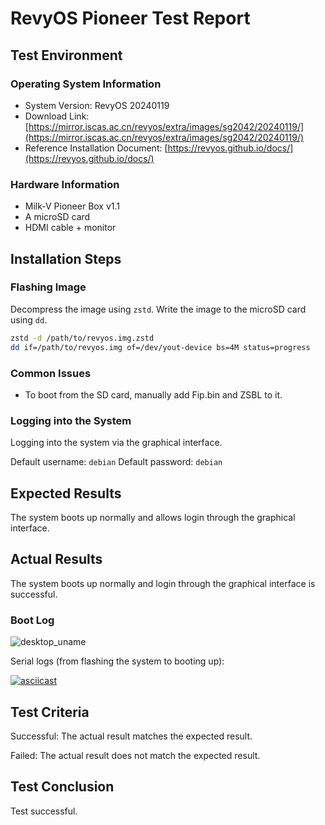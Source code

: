 # RevyOS Pioneer Test Report

## Test Environment

### Operating System Information

- System Version: RevyOS 20240119
- Download Link: [https://mirror.iscas.ac.cn/revyos/extra/images/sg2042/20240119/](https://mirror.iscas.ac.cn/revyos/extra/images/sg2042/20240119/)
- Reference Installation Document: [https://revyos.github.io/docs/](https://revyos.github.io/docs/)

### Hardware Information

- Milk-V Pioneer Box v1.1
- A microSD card
- HDMI cable + monitor

## Installation Steps

### Flashing Image

Decompress the image using `zstd`.
Write the image to the microSD card using `dd`.

```bash
zstd -d /path/to/revyos.img.zstd
dd if=/path/to/revyos.img of=/dev/yout-device bs=4M status=progress
```

### Common Issues

- To boot from the SD card, manually add Fip.bin and ZSBL to it.

### Logging into the System

Logging into the system via the graphical interface.

Default username: `debian`
Default password: `debian`

## Expected Results

The system boots up normally and allows login through the graphical interface.

## Actual Results

The system boots up normally and login through the graphical interface is successful.

### Boot Log

![desktop_uname](./desktop_uname.png)

Serial logs (from flashing the system to booting up):

[![asciicast](https://asciinema.org/a/voe4Uou1CvIP7u21inc3tfjAT.svg)](https://asciinema.org/a/voe4Uou1CvIP7u21inc3tfjAT)

## Test Criteria

Successful: The actual result matches the expected result.

Failed: The actual result does not match the expected result.

## Test Conclusion

Test successful.
